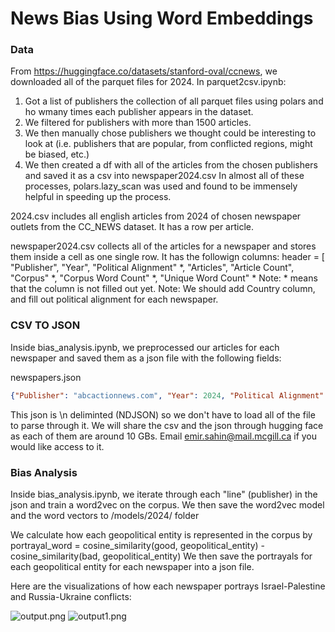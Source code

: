 # News Bias Using Word Embeddings

### Data
From https://huggingface.co/datasets/stanford-oval/ccnews, we downloaded all of the parquet files for 2024. 
In parquet2csv.ipynb:
1) Got a list of publishers the collection of all parquet files using polars and ho wmany times each publisher appears in the dataset.
2) We filtered for publishers with more than 1500 articles.
3) We then manually chose publishers we thought could be interesting to look at (i.e. publishers that are popular, from conflicted regions, might be biased, etc.)
4) We then created a df with all of the articles from the chosen publishers and saved it as a csv into newspaper2024.csv
In almost all of these processes, polars.lazy_scan was used and found to be immensely helpful in speeding up the process.

2024.csv includes all english articles from 2024 of chosen newspaper outlets from the CC_NEWS dataset. It has a row per article.

newspaper2024.csv collects all of the articles for a newspaper and stores them inside a cell as one single row. It has the followign columns:
header = [
"Publisher",
"Year",
"Political Alignment" *,
"Articles",
"Article Count",
"Corpus" *,
"Corpus Word Count" *,
"Unique Word Count" *
Note: * means that the column is not filled out yet.
Note: We should add Country column, and fill out political alignment for each newspaper.

### CSV TO JSON

Inside bias_analysis.ipynb, we preprocessed our articles for each newspaper and saved them as a json file with the following fields:

newspapers.json 
```json
{"Publisher": "abcactionnews.com", "Year": 2024, "Political Alignment": "(not filled yet)", "Articles": [], "Article Count": 0, "Corpus": "[[][]..]", "Corpus Word Count": 0, "Unique Word Count": 0}
```
This json is \n deliminted (NDJSON) so we don't have to load all of the file to parse through it.
We will share the csv and the json through hugging face as each of them are around 10 GBs. Email emir.sahin@mail.mcgill.ca if you would like access to it.
### Bias Analysis
Inside bias_analysis.ipynb, we iterate through each "line" (publisher) in the json and train a word2vec on the corpus.
We then save the word2vec model and the word vectors to /models/2024/ folder

We calculate how each geopolitical entity is represented in the corpus by portrayal_word = cosine_similarity(good, geopolitical_entity) - cosine_similarity(bad, geopolitical_entity)
We then save the portrayals for each geopolitical entity for each newspaper into a json file.

Here are the visualizations of how each newspaper portrays Israel-Palestine and Russia-Ukraine conflicts:

![output.png](..%2F..%2F..%2FDesktop%2Foutput.png)
![output1.png](..%2F..%2F..%2FDesktop%2Foutput1.png)